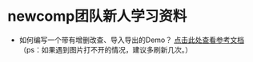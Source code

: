 # newcomp团队新人学习资料
- 如何编写一个带有增删改查、导入导出的Demo？
[点击此处查看参考文档](https://github.com/Qiuyu97/newcomp-study/blob/master/react.md)（ps：如果遇到图片打不开的情况，建议多刷新几次。）

